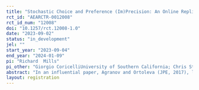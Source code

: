 ```yaml
---
title: "Stochastic Choice and Preference (Im)Precision: An Online Replication Condition and A New Treatment Condition"
rct_id: "AEARCTR-0012008"
rct_id_num: "12008"
doi: "10.1257/rct.12008-1.0"
date: "2023-09-02"
status: "in_development"
jel: ""
start_year: "2023-09-04"
end_year: "2024-01-09"
pi: "Richard  Mills"
pi_other: "Giorgio CoricelliUniversity of Southern California; Chris StarmerUniversity of Nottingham; Fabio TufanoUniversity of Leicester"
abstract: "In an influential paper, Agranov and Ortoleva (JPE, 2017), like others, find that "a large majority of [experimental] subjects exhibit stochastic choice" when facing an identical (lottery) choice multiple times. Their paper aims to discriminate between competing accounts of stochastic choice. We seek to develop this agenda by replicating their original findings in an online experiment while investigating primarily the role of preference imprecision in explaining stochastic choices."
layout: registration
---
```


